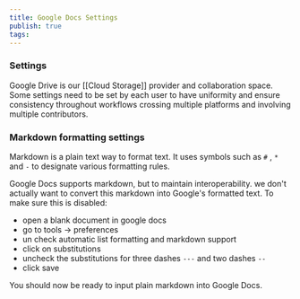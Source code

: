 ```yaml
---
title: Google Docs Settings
publish: true
tags:
---
```

### Settings

Google Drive is our [[Cloud Storage]] provider and collaboration space. Some settings need to be set by each user to have uniformity and ensure consistency throughout workflows crossing multiple platforms and involving multiple contributors.

### Markdown formatting settings
 
Markdown is a plain text way to format text. It uses symbols such as `#` , `*` and `-` to designate various formatting rules. 

Google Docs supports markdown, but to maintain interoperability. we don't actually want to convert this markdown into Google's formatted text. To make sure this is disabled:

- open a blank document in google docs
- go to tools -> preferences
- un check automatic list formatting and markdown support
- click on substitutions
- uncheck the substitutions for three dashes `---` and two dashes `--`
- click save

You should now be ready to input plain markdown into Google Docs.